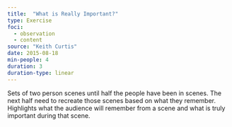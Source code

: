 ```yaml
---
title:  "What is Really Important?"
type: Exercise
foci:
  - observation
  - content
source: "Keith Curtis"
date: 2015-08-18
min-people: 4
duration: 3
duration-type: linear
---
```

Sets of two person scenes until half the people have been in scenes.
The next half need to recreate those scenes based on what they remember.
Highlights what the audience will remember from a scene and what is truly important during that scene.
